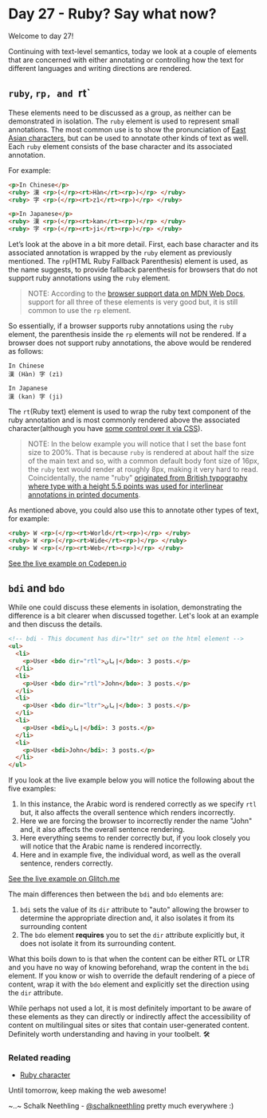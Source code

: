 # Day 27 - Ruby? Say what now?

Welcome to day 27!

Continuing with text-level semantics, today we look at a couple of elements that are concerned with either annotating or controlling how the text for different languages and writing directions are rendered.

## `ruby`, `rp, and `rt`

These elements need to be discussed as a group, as neither can be demonstrated in isolation. The `ruby` element is used to represent small annotations. The most common use is to show the pronunciation of [East Asian characters](https://en.wikipedia.org/wiki/CJK_characters), but can be used to annotate other kinds of text as well. Each `ruby` element consists of the base character and its associated annotation.

For example:

```html
<p>In Chinese</p>
<ruby> 漢 <rp>(</rp><rt>Hàn</rt><rp>)</rp> </ruby>
<ruby> 字 <rp>(</rp><rt>zì</rt><rp>)</rp> </ruby>

<p>In Japanese</p>
<ruby> 漢 <rp>(</rp><rt>kan</rt><rp>)</rp> </ruby>
<ruby> 字 <rp>(</rp><rt>ji</rt><rp>)</rp> </ruby>
```

Let’s look at the above in a bit more detail. First, each base character and its associated annotation is wrapped by the `ruby` element as previously mentioned. The `rp`(HTML Ruby Fallback Parenthesis) element is used, as the name suggests, to provide fallback parenthesis for browsers that do not support ruby annotations using the `ruby` element.

> NOTE: According to the [browser support data on MDN Web Docs](https://developer.mozilla.org/en-US/docs/Web/HTML/Element/ruby#browser_compatibility), support for all three of these elements is very good but, it is still common to use the `rp` element.

So essentially, if a browser supports ruby annotations using the `ruby` element, the parenthesis inside the `rp` elements will not be rendered. If a browser does not support ruby annotations, the above would be rendered as follows:

```text
In Chinese
漢 (Hàn) 字 (zì)

In Japanese
漢 (kan) 字 (ji)
```

The `rt`(Ruby text) element is used to wrap the ruby text component of the ruby annotation and is most commonly rendered above the associated character(although you have [some control over it via CSS](https://developer.mozilla.org/en-US/docs/Web/CSS/CSS_Ruby)).

> NOTE: In the below example you will notice that I set the base font size to 200%. That is because `ruby` is rendered at about half the size of the main text and so, with a common default body font size of 16px, the `ruby` text would render at roughly 8px, making it very hard to read. Coincidentally, the name "ruby" [originated from British typography where type with a height 5.5 points was used for interlinear annotations in printed documents](https://en.wikipedia.org/wiki/Ruby_character#History).

As mentioned above, you could also use this to annotate other types of text, for example:

```html
<ruby> W <rp>(</rp><rt>World</rt><rp>)</rp> </ruby>
<ruby> W <rp>(</rp><rt>Wide</rt><rp>)</rp> </ruby>
<ruby> W <rp>(</rp><rt>Web</rt><rp>)</rp> </ruby>
```

[See the live example on Codepen.io](https://codepen.io/schalkneethling/pen/VwPogRZ)

## `bdi` and `bdo`

While one could discuss these elements in isolation, demonstrating the difference is a bit clearer when discussed together. Let's look at an example and then discuss the details.

```html
<!-- bdi - This document has dir="ltr" set on the html element -->
<ul>
  <li>
    <p>User <bdo dir="rtl">إيان</bdo>: 3 posts.</p>
  </li>
  <li>
    <p>User <bdo dir="rtl">John</bdo>: 3 posts.</p>
  </li>
  <li>
    <p>User <bdo dir="ltr">إيان</bdo>: 3 posts.</p>
  </li>
  <li>
    <p>User <bdi>إيان</bdi>: 3 posts.</p>
  </li>
  <li>
    <p>User <bdi>John</bdi>: 3 posts.</p>
  </li>
</ul>
```

If you look at the live example below you will notice the following about the five examples:

1. In this instance, the Arabic word is rendered correctly as we specify `rtl` but, it also affects the overall sentence which renders incorrectly.
2. Here we are forcing the browser to incorrectly render the name "John" and, it also affects the overall sentence rendering.
3. Here everything seems to render correctly but, if you look closely you will notice that the Arabic name is rendered incorrectly.
4. Here and in example five, the individual word, as well as the overall sentence, renders correctly.

[See the live example on Glitch.me](https://immense-paper-help.glitch.me/)

The main differences then between the `bdi` and `bdo` elements are:

1. `bdi` sets the value of its `dir` attribute to "auto" allowing the browser to determine the appropriate direction and, it also isolates it from its surrounding content
2. The `bdo` element **requires** you to set the `dir` attribute explicitly but, it does not isolate it from its surrounding content.

What this boils down to is that when the content can be either RTL or LTR and you have no way of knowing beforehand, wrap the content in the `bdi` element. If you know or wish to override the default rendering of a piece of content, wrap it with the `bdo` element and explicitly set the direction using the `dir` attribute.

While perhaps not used a lot, it is most definitely important to be aware of these elements as they can directly or indirectly affect the accessibility of content on multilingual sites or sites that contain user-generated content. Definitely worth understanding and having in your toolbelt. 🛠

### Related reading

- [Ruby character](https://en.wikipedia.org/wiki/Ruby_character)

Until tomorrow, keep making the web awesome!

~..~ Schalk Neethling - [@schalkneethling](https://twitter.com/schalkneethling) pretty much everywhere :)
